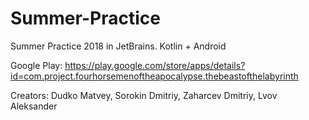 # Summer-Practice
Summer Practice 2018 in JetBrains. Kotlin + Android

Google Play: https://play.google.com/store/apps/details?id=com.project.fourhorsemenoftheapocalypse.thebeastofthelabyrinth

Creators: Dudko Matvey, Sorokin Dmitriy, Zaharcev Dmitriy, Lvov Aleksander
